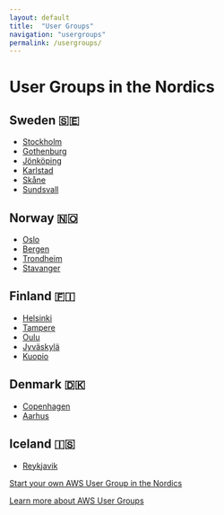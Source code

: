 ```yaml
---
layout: default
title:  "User Groups"
navigation: "usergroups"
permalink: /usergroups/
---
```


<div class="container">
  <h1>User Groups in the Nordics</h1>
  <div class="row">
    <div class="col-sm-4">
      <h2>Sweden 🇸🇪</h2>
      <ul>
        <li><a href="https://www.meetup.com/aws-stockholm/">Stockholm</a></li>
        <li><a href="https://www.meetup.com/AWS_user_group_Gothenburg/">Gothenburg</a></li>
        <li><a href="https://www.meetup.com/AWS-User-Group-Jonkoping/">Jönköping</a></li>
        <li><a href="https://www.meetup.com/AWS-Karlstad/">Karlstad</a></li>
        <li><a href="https://www.meetup.com/aws-user-group-skane/">Skåne</a></li>
        <li><a href="https://www.meetup.com/AWS-User-Group-Sundsvall/">Sundsvall</a></li>
      </ul>
    </div>
    <div class="col-sm-4">
      <h2>Norway 🇳🇴</h2>
      <ul>
        <li><a href="https://www.meetup.com/AWS-User-Group-Norway/">Oslo</a></li>
        <li><a href="https://www.meetup.com/AWS-User-Group-Bergen/">Bergen</a></li>
        <li><a href="https://www.meetup.com/AWS-User-Group-Trondheim">Trondheim</a></li>
        <li><a href="https://www.meetup.com/AWS-User-Group-Stavanger/">Stavanger</a></li>
      </ul>
    </div>
    <div class="col-sm-4">
      <h2>Finland 🇫🇮</h2>
      <ul>
        <li><a href="https://www.meetup.com/awsfin/">Helsinki</a></li>
        <li><a href="https://www.meetup.com/AWS-User-Group-Tampere/">Tampere</a></li>
        <li><a href="https://www.meetup.com/AWS-User-Group-Oulu/">Oulu</a></li>
        <li><a href="https://www.meetup.com/aws-meetup-jkl/">Jyväskylä</a></li>
        <li><a href="https://www.meetup.com/aws-meetup-kuopio/">Kuopio</a></li>
      </ul>
    </div>
  </div>
  <div class="row">
    <div class="col-sm-4">
      <h2>Denmark 🇩🇰</h2>
      <ul>
        <li><a href="https://www.meetup.com/Copenhagen-AWS-User-Group/">Copenhagen</a></li>
        <li><a href="https://www.meetup.com/AWSaarhus/">Aarhus</a></li>
      </ul>
    </div>
    <div class="col-sm-4">
      <h2>Iceland 🇮🇸</h2>
      <ul>
        <li><a href="https://www.meetup.com/AWS-User-Group-Reykjavik/">Reykjavik</a></li>
      </ul>
    </div>
    <div class="col-sm-4"></div>
  </div>

  <p><a href="http://nordics.aws-usergroups.com/">Start your own AWS User Group in the Nordics</a></p>
  <p><a href="https://aws.amazon.com/developer/community/usergroups/">Learn more about AWS User Groups</a></p>
</div>
